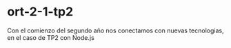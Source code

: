 # ort-2-1-tp2
Con el comienzo del segundo año nos conectamos con nuevas tecnologias, en el caso de TP2 con Node.js

